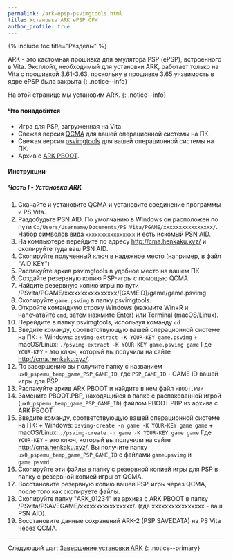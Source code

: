 ```yaml
---
permalink: /ark-epsp-psvimgtools.html
title: Установка ARK ePSP CFW
author_profile: true
---
```

{% include toc title="Разделы" %}

ARK - это кастомная прошивка для эмулятора PSP (ePSP), встроенного в Vita. Эксплойт, необходимый для установки ARK, работает только на Vita с прошивкой 3.61-3.63, поскольку в прошивке 3.65 уязвимость в ядре ePSP была закрыта {: .notice--info}

На этой странице мы установим ARK. {: .notice--info}

#### Что понадобится

* Игра для PSP, загруженная на Vita.
* Свежая версия [QCMA](https://codestation.github.io/qcma/) для вашей операционной системы на ПК.
* Свежая версия [psvimgtools](https://github.com/yifanlu/psvimgtools/releases/latest) для вашей операционной системы на ПК.
* Архив с [ARK PBOOT](http://www.mediafire.com/file/rfqhsjuvs6ax6co/FW360_ARK_pboot_bubble.zip).

#### Инструкции

##### Часть I - Установка ARK

1. Скачайте и установите QCMA и установите соединение программы и PS Vita.
2. Раздобудьте PSN AID. По умолчанию в Windows он расположен по пути `C:/Users/Username/Documents/PS Vita/PGAME/xxxxxxxxxxxxxxxx/`. Набор символов вида `xxxxxxxxxxxxxxxx` и есть искомый PSN AID.
3. На компьютере перейдите по адресу <http://cma.henkaku.xyz/> и скопируйте туда ваш PSN AID.
4. Скопируйте полученный ключ в надежное место (например, в файл "AID KEY")
5. Распакуйте архив psvimgtools в удобное место на вашем ПК
6. Создайте резервную копию PSP-игры с помощью QCMA.
7. Найдите резервную копию игры по пути /PSvita/PGAME/xxxxxxxxxxxxxxxx/[GAMEID]/game/game.psvimg
8. Скопируйте `game.psvimg` в папку psvimgtools.
9. Откройте командную строку Windows (нажмите Win+R и напечатайте `cmd`, затем нажмите Enter) или Terminal (macOS/Linux).
10. Перейдите в папку psvimgtools, используя команду `cd`
11. Введите команду, соответствующую вашей операционной системе на ПК: + Windows: `psvimg-extract -K YOUR-KEY game.psvimg` + macOS/Linux: `./psvimg-extract -K YOUR-KEY game.psvimg game` Где `YOUR-KEY` - это ключ, который вы получили на сайте http://cma.henkaku.xyz/.
12. По завершению вы получите папку с названием `ux0_pspemu_temp_game_PSP_GAME_ID`, где `PSP_GAME_ID` - GAME ID вашей игры для PSP.
13. Распакуйте архив ARK PBOOT и найдите в нем файл `PBOOT.PBP`
14. Замените PBOOT.PBP, находящийся в папке с распакованной игрой (`ux0_pspemu_temp_game_PSP_GAME_ID`) файлом PBOOT.PBP из архива с ARK PBOOT
15. Введите команду, соответствующую вашей операционной системе на ПК: + Windows: `psvimg-create -n game -K YOUR-KEY game game` + macOS/Linux: `./psvimg-create -n game -K YOUR-KEY game game` Где `YOUR-KEY` - это ключ, который вы получили на сайте http://cma.henkaku.xyz/. Вы получите папку `ux0_pspemu_temp_game_PSP_GAME_ID` с файлами `game.psvimg` и `game.psvmd`.
16. Скопируйте эти файлы в папку с резервной копией игры для PSP в папку с резервной копией игры от QCMA.
17. Восстановите резервную копию вашей PSP-игры через QCMA, после того как скопируете файлы.
18. Скопируйте папку "ARK_01234" из архива с ARK PBOOT в папку /PSvita/PSAVEGAME/xxxxxxxxxxxxxxxx/. (где xxxxxxxxxxxxxxxx - ваш PSN AID).
19. Восстановите данные сохранений ARK-2 (PSP SAVEDATA) на PS Vita через QCMA.

____

Следующий шаг: [Завершение установки ARK](finalizing-setup-ark) {: .notice--primary}